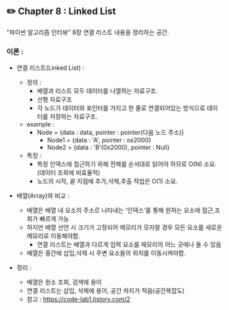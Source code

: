 ## **✏️ Chapter 8 : Linked List**
"파이썬 알고리즘 인터뷰" 8장 연결 리스트 내용을 정리하는 공간.  

### 이론 :
- 연결 리스트(Linked List) :
    - 정의 : 
        - 배열과 리스트 모두 데이터를 나열하는 자료구조.
        - 선형 자료구조
        - 각 노드가 데이터와 포인터를 가지고 한 줄로 연결되어있는 방식으로 데이터를 저장하는 자료구조.
    - example :
        - Node = {data : data, pointer : pointer(다음 노드 주소)}
            - Node1 = {data : 'A', pointer : ox2000}
            - Node2 = {data : 'B'(0x2000), pointer : Null}
    - 특징 :
        - 특정 인덱스에 접근하기 위해 전체를 순서대로 읽어야 하므로 O(N) 소요.(데이터 조회에 비효율적)
        - 노드의 시작, 끝 지점에 추가,삭제,추출 작업은 O(1) 소요.


- 배열(Array)와 비교 :
    - 배열은 배열 내 요소의 주소르 나타내는 '인덱스'를 통해 원하는 요소에 접근,조회가 빠르게 가능
    - 하지만 배열 선언 시 크기가 고정되어 메모리가 모자랄 경우 모든 요소를 새로운 메모리로 이동해야함.
        - 연결 리스트는 배열과 다르게 입력 요소를 메모리의 어느 곳에나 둘 수 있음
    - 배열은 중간에 삽입,삭제 시 주변 요소들의 위치를 이동시켜야함.

- 정리 :
    - 배열은 원소 조회, 검색에 용이
    - 연결 리스트는 삽입, 삭제에 용이, 공간 차지가 적음(공간복잡도)
    - 참고 : https://code-lab1.tistory.com/2
